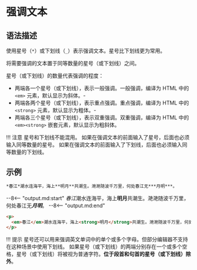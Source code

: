 # 强调文本

## 语法描述

使用星号（`*`）或下划线（`_`）表示强调文本。星号比下划线更为常用。

将需要强调的文本置于同等数量的星号（或下划线）之间。

星号（或下划线）的数量代表强调的程度：

- 两端各一个星号（或下划线），表示一般强调。一般强调，编译为 HTML 中的 `<em>` 元素，默认显示为斜体。-
- 两端各两个星号（或下划线），表示重点强调。重点强调，编译为 HTML 中的 `<strong>` 元素，默认显示为粗体。-
- 两端各三个星号（或下划线），表示双重强调。双重强调，编译为 HTML 中的 `<em><strong>` 嵌套元素，默认显示为粗斜体。

!!! 注意
    星号和下划线不能混用。
    如果在强调文本的前面输入了星号，后面也必须输入同等数量的星号。
    如果在强调文本的前面输入了下划线，后面也必须输入同等数量的下划线。

## 示例

```markdown
*春江*潮水连海平，海上**明月**共潮生。滟滟随波千万里，何处春江无***月明***。
```

--8<-- "output.md:start"
*春江*潮水连海平，海上**明月**共潮生。滟滟随波千万里，何处春江无***月明***。
--8<-- "output.md:end"

```html
<p>
  <em>春江</em>潮水连海平，海上<strong>明月</strong>共潮生。滟滟随波千万里，何处春江无<em><strong>月明</strong></em>。
</p>
```

!!! 提示
    星号还可以用来强调英文单词中的单个或多个字母。但部分编辑器不支持在这种场景中使用下划线。
    如果星号（或下划线）的两端分别存在一个或多个空格，星号（或下划线）将被视为普通字符。**位于段首和句首的星号（或下划线）除外**。

